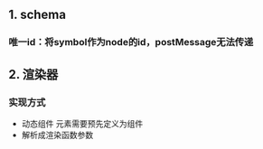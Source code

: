## 1. schema
### 唯一id：将symbol作为node的id，postMessage无法传递

## 2. 渲染器

### 实现方式

* 动态组件
元素需要预先定义为组件
* 解析成渲染函数参数